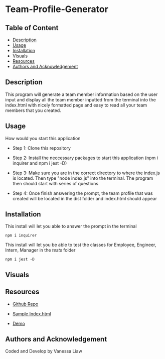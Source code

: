 # Team-Profile-Generator

## Table of Content
- [Description](#description)
- [Usage](#usage)
- [Installation](#installation)
- [Visuals](#visuals)
- [Resources](#resources)
- [Authors and Acknowledgement](#authors-and-acknowledgement)

## Description 

This program will generate a team member information based on the user input and display all the team member inputted from the terminal into the index.html with nicely formatted page and easy to read all your team members that you created.

## Usage

How would you start this application 

- Step 1: Clone this repository

- Step 2: Install the neccessary packages to start this application (npm i inquirer and npm i jest -D)

- Step 3: Make sure you are in the correct directory to where the index.js is located. Then type "node index.js" into the terminal. The program then should start with series of questions 

- Step 4: Once finish answering the prompt, the team profile that was created will be located in the dist folder and index.html should appear

## Installation

This install will let you able to answer the prompt in the terminal
```
npm i inquirer
```

This install will let you be able to test the classes for Employee, Engineer, Intern, Manager in the _tests_ folder
```
npm i jest -D
```

## Visuals 

## Resources

- [Github Repo](https://github.com/VanessaLiaw021/team-profile-generator)

- [Sample Index.html]()

- [Demo]()

## Authors and Acknowledgement

Coded and Develop by Vanessa Liaw
